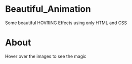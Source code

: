 # Beautiful_Animation
Some beautiful HOVRING Effects using only HTML and CSS

# About
Hover over the images to see the magic

